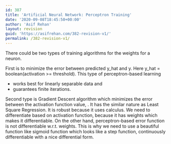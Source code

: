 ```yaml
---
id: 387
title: 'Artificial Neural Network: Perceptron Training'
date: '2020-09-08T18:45:50+00:00'
author: 'Asif Rehan'
layout: revision
guid: 'https://asifrehan.com/382-revision-v1/'
permalink: /382-revision-v1/
---
```


There could be two types of training algorithms for the weights for a neuron.

First is to minimize the error between predicted y\_hat and y. Here y\_hat = boolean(activation &gt;= threshold). This type of perceptron-based learning

- works best for linearly separable data and
- guarantees finite iterations.

Second type is Gradient Descent algorithm which minimizes the error between the activation function value, . It has the similar nature as Least Square Regression. It is robust because it uses calculus. We need to differentiate based on activation function, because it has weights which makes it differentiable. On the other hand, perceptron-based error function is not differentiable w.r.t. weights. This is why we need to use a beautiful function like sigmoid function which looks like a step function, continuously differentiable with a nice differential form.